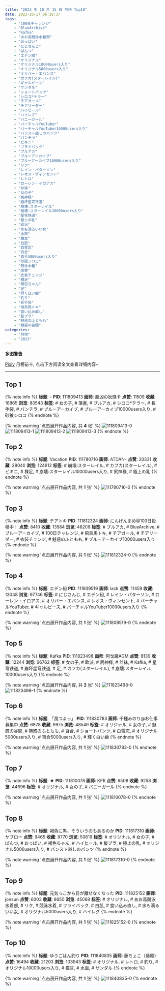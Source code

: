 ```yaml
---
title: "2023 年 10 月 15 日 月榜 Top10"
date: 2023-10-17 06:18:37
tags:
    - "100日チャレンジ"
    - "BlueArchive"
    - "Kafka"
    - "あお高競泳水着部"
    - "おっぱい"
    - "にじさんじ"
    - "ぱんつ"
    - "エデン組"
    - "オリジナル"
    - "オリジナル10000users入り"
    - "オリジナル5000users入り"
    - "オリバー・エバンス"
    - "カフカ(スターレイル)"
    - "ギャルピース"
    - "サンダル"
    - "ショートパンツ"
    - "シロコ*テラー"
    - "チアガール"
    - "チアリーダー"
    - "ハイヒール"
    - "ハイレグ"
    - "バニーガール"
    - "バーチャルYouTuber"
    - "バーチャルYouTuber10000users入り"
    - "パンスト越しのパンツ"
    - "パンチラ"
    - "ビキニ"
    - "フライバック"
    - "ブルアカ"
    - "ブルーアーカイブ"
    - "ブルーアーカイブ10000users入り"
    - "リク"
    - "レイン・パターソン"
    - "レオス・ヴィンセント"
    - "レトロ"
    - "ローレン・イロアス"
    - "丝袜"
    - "女の子"
    - "尻神様"
    - "崩坏星穹铁道"
    - "崩壊:スターレイル"
    - "崩壊:スターレイル10000users入り"
    - "星穹铁道"
    - "極上の乳"
    - "欧派"
    - "水も滴るいい女"
    - "水面"
    - "猫耳"
    - "白肌"
    - "白雪恋"
    - "百合"
    - "百合5000users入り"
    - "砂狼シロコ"
    - "競泳水着"
    - "落書"
    - "衣装チェンジ"
    - "裸足"
    - "褐色ちゃん"
    - "足"
    - "輝く白い歯"
    - "釣り"
    - "長手袋"
    - "飛鳥馬トキ"
    - "食い込み直し"
    - "髪ブラ"
    - "魅惑のふともも"
    - "魅惑の谷間"
categories:
    - "月榜"
    - "2023"
---
```


<i class="fa fa-triangle-exclamation"></i>**多图警告**<i class="fa fa-triangle-exclamation"></i>

[Pixiv](https://www.pixiv.net/) 月榜前十, 点击下方阅读全文查看详细内容~

<!-- more -->

---

## Top 1

{% note info %}
**标题**: -
**PID**: 111809413 **画师**: 超凶の狄璐卡
**点赞**: 11509 **收藏**: 16865 **浏览**: 83543
**标签**: # 女の子, # 落書, # ブルアカ, # シロコ*テラー, # 長手袋, # パンチラ, # ブルーアーカイブ, # ブルーアーカイブ10000users入り, # 砂狼シロコ
{% endnote %}

{% note warning '点击展开作品内容, 共 **4** 张' %}
![111809413-0](https://i.pixiv.re/img-original/img/2023/09/18/00/00/33/111809413_p0.jpg)
![111809413-1](https://i.pixiv.re/img-original/img/2023/09/18/00/00/33/111809413_p1.jpg)
![111809413-2](https://i.pixiv.re/img-original/img/2023/09/18/00/00/33/111809413_p2.jpg)
![111809413-3](https://i.pixiv.re/img-original/img/2023/09/18/00/00/33/111809413_p3.jpg)
{% endnote %}

## Top 2

{% note info %}
**标题**: Vacation
**PID**: 111780716 **画师**: ATDAN-
**点赞**: 20331 **收藏**: 28040 **浏览**: 124912
**标签**: # 崩壊:スターレイル, # カフカ(スターレイル), # ビキニ, # 裸足, # 崩壊:スターレイル10000users入り, # 尻神様, # 極上の乳
{% endnote %}

{% note warning '点击展开作品内容, 共 **1** 张' %}
![111780716-0](https://i.pixiv.re/img-original/img/2023/09/17/04/13/32/111780716_p0.jpg)
{% endnote %}

## Top 3

{% note info %}
**标题**: チアトキ
**PID**: 111812324 **画师**: にんげんまめ@100日投稿中！
**点赞**: 8410 **收藏**: 13584 **浏览**: 48206
**标签**: # ブルアカ, # BlueArchive, # ブルーアーカイブ, # 100日チャレンジ, # 飛鳥馬トキ, # チアガール, # チアリーダー, # 衣装チェンジ, # 魅惑のふともも, # ブルーアーカイブ10000users入り
{% endnote %}

{% note warning '点击展开作品内容, 共 **1** 张' %}
![111812324-0](https://i.pixiv.re/img-original/img/2023/09/18/01/26/37/111812324_p0.png)
{% endnote %}

## Top 4

{% note info %}
**标题**: エデン組
**PID**: 111809519 **画师**: lack
**点赞**: 11459 **收藏**: 13048 **浏览**: 97746
**标签**: # にじさんじ, # エデン組, # レイン・パターソン, # ローレン・イロアス, # オリバー・エバンス, # レオス・ヴィンセント, # バーチャルYouTuber, # ギャルピース, # バーチャルYouTuber10000users入り
{% endnote %}

{% note warning '点击展开作品内容, 共 **1** 张' %}
![111809519-0](https://i.pixiv.re/img-original/img/2023/09/18/00/01/18/111809519_p0.png)
{% endnote %}

## Top 5

{% note info %}
**标题**: Kafka
**PID**: 111823498 **画师**: 阿戈魔AGM
**点赞**: 8139 **收藏**: 12244 **浏览**: 66762
**标签**: # 女の子, # 欧派, # 尻神様, # 丝袜, # Kafka, # 星穹铁道, # 崩坏星穹铁道, # 足, # カフカ(スターレイル), # 崩壊:スターレイル10000users入り
{% endnote %}

{% note warning '点击展开作品内容, 共 **2** 张' %}
![111823498-0](https://i.pixiv.re/img-original/img/2023/09/18/13/38/05/111823498_p0.jpg)
![111823498-1](https://i.pixiv.re/img-original/img/2023/09/18/13/38/05/111823498_p1.jpg)
{% endnote %}

## Top 6

{% note info %}
**标题**: 「風つよっ」
**PID**: 111830783 **画师**: 千種みのり@お仕事募集中
**点赞**: 6878 **收藏**: 9975 **浏览**: 48549
**标签**: # オリジナル, # 女の子, # 魅惑の谷間, # 魅惑のふともも, # 百合, # ショートパンツ, # 白雪恋, # オリジナル5000users入り, # 百合5000users入り, # 輝く白い歯
{% endnote %}

{% note warning '点击展开作品内容, 共 **1** 张' %}
![111830783-0](https://i.pixiv.re/img-original/img/2023/09/18/19/05/02/111830783_p0.jpg)
{% endnote %}

## Top 7

{% note info %}
**标题**: ★
**PID**: 111810078 **画师**: KFR
**点赞**: 6508 **收藏**: 9258 **浏览**: 44696
**标签**: # オリジナル, # 女の子, # バニーガール
{% endnote %}

{% note warning '点击展开作品内容, 共 **1** 张' %}
![111810078-0](https://i.pixiv.re/img-original/img/2023/09/18/00/11/34/111810078_p0.jpg)
{% endnote %}

## Top 8

{% note info %}
**标题**: 褐色に黒、そういうのもあるのか
**PID**: 111817310 **画师**: サブロー
**点赞**: 6465 **收藏**: 8770 **浏览**: 50816
**标签**: # オリジナル, # 女の子, # ぱんつ, # おっぱい, # 褐色ちゃん, # ハイヒール, # 髪ブラ, # 極上の乳, # オリジナル5000users入り, # パンスト越しのパンツ
{% endnote %}

{% note warning '点击展开作品内容, 共 **1** 张' %}
![111817310-0](https://i.pixiv.re/img-original/img/2023/09/18/07/41/48/111817310_p0.jpg)
{% endnote %}

## Top 9

{% note info %}
**标题**: 元気っこから目が離せなくなった
**PID**: 111825152 **画师**: jonsun
**点赞**: 6003 **收藏**: 8650 **浏览**: 45068
**标签**: # オリジナル, # あお高競泳水着部, # リク, # 競泳水着, # フライバック, # 白肌, # 食い込み直し, # 水も滴るいい女, # オリジナル5000users入り, # ハイレグ
{% endnote %}

{% note warning '点击展开作品内容, 共 **1** 张' %}
![111825152-0](https://i.pixiv.re/img-original/img/2023/09/18/15/01/08/111825152_p0.jpg)
{% endnote %}

## Top 10

{% note info %}
**标题**: ゆうごはん釣り
**PID**: 111840835 **画师**: 藤ちょこ（藤原）
**点赞**: 16494 **收藏**: 21203 **浏览**: 103943
**标签**: # オリジナル, # レトロ, # 釣り, # オリジナル10000users入り, # 猫耳, # 水面, # サンダル
{% endnote %}

{% note warning '点击展开作品内容, 共 **1** 张' %}
![111840835-0](https://i.pixiv.re/img-original/img/2023/09/19/00/01/10/111840835_p0.png)
{% endnote %}
